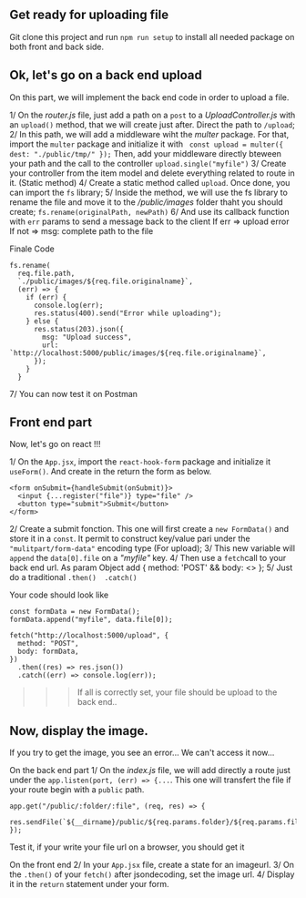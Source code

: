 ## Get ready for uploading file
Git clone this project and run `npm run setup` to install all needed package on both front and back side.


## Ok, let's go on a back end upload
On this part, we will implement the back end code in order to upload a file.

1/ On the *router.js* file, just add a path on a `post` to a *UploadController.js* with an `upload()` method, that we will create just after. Direct the path to `/upload`;
2/ In this path, we will add a middleware wiht the *multer* package. For that, import the `multer` package and initialize it with 
``` const upload = multer({ dest: "./public/tmp/" });```
Then, add your middleware directly bteween your path and the call to the controller
``` upload.single("myfile") ```
3/ Create your controller from the item model and delete everything related to route in it. (Static method)
4/ Create a static method called `upload`. Once done, you can import the `fs` library;
5/ Inside the method, we will use the fs library to rename the file and move it to the */public/images* folder thaht you should create;
``` fs.rename(originalPath, newPath) ```
6/ And use its callback function with `err` params to send a message back to the client
  If err => upload error
  If not => msg: complete path to the file

Finale Code
```
fs.rename(
  req.file.path,
  `./public/images/${req.file.originalname}`,
  (err) => {
    if (err) {
      console.log(err);
      res.status(400).send("Error while uploading");
    } else {
      res.status(203).json({
        msg: "Upload success",
        url: `http://localhost:5000/public/images/${req.file.originalname}`,
      });
    }
  }
```

7/ You can now test it on Postman

## Front end part
Now, let's go on react !!!

1/ On the `App.jsx`, import the `react-hook-form` package and initialize it `useForm()`. And create in the return the form as below.
```
<form onSubmit={handleSubmit(onSubmit)}>
  <input {...register("file")} type="file" />
  <button type="submit">Submit</button>
</form>
```

2/ Create a submit fonction. This one will first create a `new FormData()` and store it in a `const`. It permit to construct key/value pari under the `"mulitpart/form-data"` encoding type (For upload);
3/ This new variable will `append` the `data[0].file` on a *"myfile"* key.
4/ Then use a `fetch`call to your back end url. As param Object add { method: 'POST' && body: <<Your variable>> };
5/ Just do a traditional `.then()  .catch()`

Your code should look like
```
const formData = new FormData();
formData.append("myfile", data.file[0]);

fetch("http://localhost:5000/upload", {
  method: "POST",
  body: formData,
})
  .then((res) => res.json())
  .catch((err) => console.log(err));
```

>>> If all is correctly set, your file should be upload to the back end..

## Now, display the image.
If you try to get the image, you see an error...
We can't access it now...

On the back end part
1/ On the *index.js* file, we will add directly a route just under the `app.listen(port, (err) => {...`. This one will transfert the file if your route begin with a `public` path.
```
app.get("/public/:folder/:file", (req, res) => {
  res.sendFile(`${__dirname}/public/${req.params.folder}/${req.params.file}`);
});
```

Test it, if your write your file url on a browser, you should get it

On the front end
2/ In your `App.jsx` file, create a state for an imageurl.
3/ On the `.then()` of your `fetch()` after jsondecoding, set the image url.
4/ Display it in the `return` statement under your form.